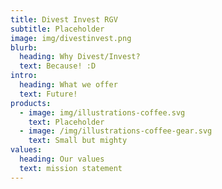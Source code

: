 ```yaml
---
title: Divest Invest RGV
subtitle: Placeholder
image: img/divestinvest.png
blurb:
  heading: Why Divest/Invest?
  text: Because! :D
intro:
  heading: What we offer
  text: Future!
products:
  - image: img/illustrations-coffee.svg
    text: Placeholder
  - image: /img/illustrations-coffee-gear.svg
    text: Small but mighty
values:
  heading: Our values
  text: mission statement
---
```

